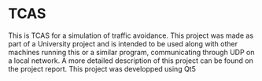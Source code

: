 # TCAS

This is TCAS for a simulation of traffic avoidance. This project was made as part of a University project and is intended to be used along with other machines running this or a similar program, communicating through UDP on a local network. A more detailed description of this project can be found on the project report. 
This project was developped using Qt5

